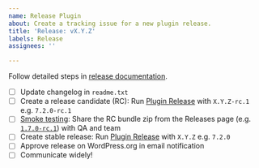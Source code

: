 ```yaml
---
name: Release Plugin
about: Create a tracking issue for a new plugin release.
title: 'Release: vX.Y.Z'
labels: Release
assignees: ''

---
```


Follow detailed steps in [release documentation](https://docs.google.com/document/d/18R_Zf0LVEJc6y4kUSy0x1qh9Yfc2Bsp5NT8BgWbC1k8/edit#heading=h.qsmxk7kbct2y).

- [ ] Update changelog in `readme.txt`
- [ ] Create a release candidate (RC): Run [Plugin Release](https://github.com/google/web-stories-wp/actions/workflows/plugin-release.yml) with `X.Y.Z-rc.1` e.g. `7.2.0-rc.1`
- [ ] [Smoke testing](https://docs.google.com/document/d/1pQzFe6UG550uJgeGdCkpCk8pTR3Lo256kDURgt-TNrQ/edit?resourcekey=0-TQf08QlCvg3ZElh6zS-w1w): Share the RC bundle zip from the Releases page (e.g. [`1.7.0-rc.1`](https://github.com/google/web-stories-wp/releases/tag/v1.7.0-rc.1)) with QA and team
- [ ] Create stable release: Run [Plugin Release](https://github.com/google/web-stories-wp/actions/workflows/plugin-release.yml) with `X.Y.Z` e.g. `7.2.0`
- [ ] Approve release on WordPress.org in email notification
- [ ] Communicate widely!
